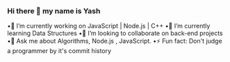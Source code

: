 ### Hi there 👋 my name is Yash

•🔭 I’m currently working on JavaScript | Node.js | C++
•🌱 I’m currently learning Data Structures
•👯 I’m looking to collaborate on back-end projects
•💬 Ask me about Algorithms, Node.js , JavaScript.
•⚡ Fun fact: Don't judge a programmer by it's commit history

<!--
**7D-coder/7D-coder** is a ✨ _special_ ✨ repository because its `README.md` (this file) appears on your GitHub profile.

Here are some ideas to get you started:

- 🔭 I’m currently working on ...
- 🌱 I’m currently learning ...
- 👯 I’m looking to collaborate on ...
- 🤔 I’m looking for help with ...
- 💬 Ask me about ...
- 📫 How to reach me: ...
- 😄 Pronouns: ...
- ⚡ Fun fact: ...
-->
